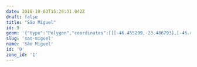 ```yaml
---
date: 2018-10-03T15:28:31.042Z
draft: false
title: "São Miguel"
id: 9
geom: '{"type":"Polygon","coordinates":[[[-46.455299,-23.486793],[-46.454228,-23.489512],[-46.454097,-23.489684],[-46.453763,-23.490702],[-46.453399,-23.492268],[-46.453549,-23.492487],[-46.454861,-23.493796],[-46.455204,-23.494233],[-46.455525,-23.494896],[-46.456732,-23.49835],[-46.456018,-23.498366],[-46.455182,-23.498018],[-46.453933,-23.497173],[-46.453163,-23.496463],[-46.452832,-23.496755],[-46.452366,-23.497451],[-46.45224,-23.498092],[-46.451836,-23.49874],[-46.44995,-23.498181],[-46.448362,-23.498356],[-46.448014,-23.498544],[-46.447839,-23.498869],[-46.447787,-23.499178],[-46.448163,-23.501485],[-46.448069,-23.502425],[-46.447742,-23.50293],[-46.446666,-23.504163],[-46.446386,-23.50539],[-46.445976,-23.506526],[-46.445731,-23.507021],[-46.444868,-23.508353],[-46.444448,-23.509412],[-46.443824,-23.510695],[-46.443637,-23.511284],[-46.443821,-23.513604],[-46.443725,-23.513598],[-46.443813,-23.514666],[-46.44359,-23.516122],[-46.444086,-23.520594],[-46.443939,-23.521117],[-46.443393,-23.521925],[-46.443274,-23.522328],[-46.443275,-23.522677],[-46.443345,-23.522942],[-46.443598,-23.523413],[-46.444645,-23.524069],[-46.444887,-23.524307],[-46.445558,-23.525659],[-46.444891,-23.526026],[-46.444253,-23.525521],[-46.443692,-23.52527],[-46.442893,-23.525111],[-46.441909,-23.525118],[-46.441015,-23.525255],[-46.439254,-23.525879],[-46.438848,-23.525946],[-46.438402,-23.525938],[-46.437745,-23.525812],[-46.435807,-23.525067],[-46.434727,-23.524849],[-46.434032,-23.524896],[-46.433348,-23.525183],[-46.432807,-23.52566],[-46.432425,-23.52628],[-46.431976,-23.525738],[-46.431889,-23.525331],[-46.431422,-23.524148],[-46.431227,-23.52408],[-46.4306,-23.524172],[-46.430836,-23.522317],[-46.430489,-23.521326],[-46.430649,-23.520728],[-46.430269,-23.519759],[-46.4302,-23.519428],[-46.430594,-23.518847],[-46.430615,-23.518557],[-46.429822,-23.517266],[-46.429769,-23.516722],[-46.430208,-23.516041],[-46.430316,-23.5155],[-46.430316,-23.514798],[-46.430413,-23.513918],[-46.430909,-23.513193],[-46.431151,-23.512284],[-46.431341,-23.511919],[-46.431651,-23.511527],[-46.432098,-23.510535],[-46.43229,-23.510012],[-46.43231,-23.509359],[-46.432162,-23.508902],[-46.431637,-23.507993],[-46.430561,-23.506223],[-46.429961,-23.505415],[-46.4295,-23.504581],[-46.428299,-23.501446],[-46.428113,-23.500516],[-46.42812,-23.498768],[-46.428341,-23.497424],[-46.429151,-23.495087],[-46.429365,-23.495018],[-46.429428,-23.494895],[-46.429537,-23.494086],[-46.429631,-23.493893],[-46.429796,-23.493637],[-46.430599,-23.493085],[-46.431185,-23.493113],[-46.431364,-23.493053],[-46.431526,-23.492894],[-46.43189,-23.492692],[-46.433204,-23.492357],[-46.435046,-23.492235],[-46.435425,-23.492034],[-46.43572,-23.491736],[-46.435882,-23.49134],[-46.436081,-23.489964],[-46.435971,-23.489559],[-46.435354,-23.488537],[-46.435214,-23.48805],[-46.435369,-23.486166],[-46.43549,-23.485767],[-46.436175,-23.484811],[-46.436867,-23.483985],[-46.437432,-23.4835],[-46.438055,-23.48336],[-46.438943,-23.483051],[-46.43941,-23.482767],[-46.440775,-23.482279],[-46.440936,-23.482115],[-46.440977,-23.481932],[-46.440768,-23.481575],[-46.440722,-23.48125],[-46.440556,-23.480971],[-46.440347,-23.480788],[-46.440259,-23.479867],[-46.440366,-23.479688],[-46.440633,-23.479549],[-46.441598,-23.479395],[-46.442009,-23.479414],[-46.446874,-23.48086],[-46.449124,-23.481245],[-46.451819,-23.481907],[-46.454079,-23.482248],[-46.455695,-23.482591],[-46.456786,-23.482746],[-46.457557,-23.482716],[-46.457248,-23.483189],[-46.456805,-23.483658],[-46.456352,-23.48435],[-46.455848,-23.485384],[-46.455299,-23.486793]]]}'
slug: 'sao-miguel'
name: 'São Miguel'
id: '9'
zone_id: '1'
---
```

		